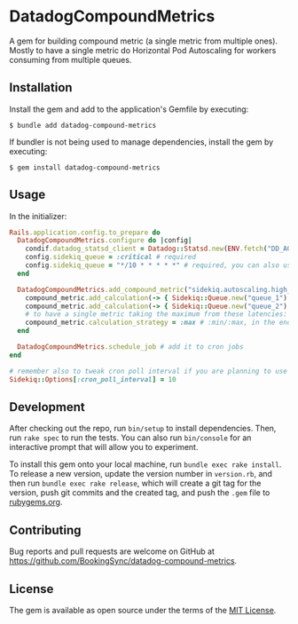 # DatadogCompoundMetrics

A gem for building compound metric (a single metric from multiple ones). Mostly to have a single metric do Horizontal Pod Autoscaling for workers consuming from multiple queues.

## Installation

Install the gem and add to the application's Gemfile by executing:

    $ bundle add datadog-compound-metrics

If bundler is not being used to manage dependencies, install the gem by executing:

    $ gem install datadog-compound-metrics

## Usage


In the initializer:


``` rb
Rails.application.config.to_prepare do
  DatadogCompoundMetrics.configure do |config|
    condif.datadog_statsd_client = Datadog::Statsd.new(ENV.fetch("DD_AGENT_HOST"), ENV.fetch("DATADOG_PORT"), namespace: "app_name.production", tags: ["host:disabled"]) # required
    config.sidekiq_queue = :critical # required
    config.sidekiq_queue = "*/10 * * * * *" # required, you can also use extended syntax covering seconds
  end

  DatadogCompoundMetrics.add_compound_metric("sidekiq.autoscaling.high_concurrency_worker") do |compound_metric|
    compound_metric.add_calculation(-> { Sidekiq::Queue.new("queue_1").latency })
    compound_metric.add_calculation(-> { Sidekiq::Queue.new("queue_2").latency })
    # to have a single metric taking the maximum from these latencies:
    compound_metric.calculation_strategy = :max # :min/:max, in the end it's going to be a method call on the Array
  end

  DatadogCompoundMetrics.schedule_job # add it to cron jobs
end

# remember also to tweak cron poll interval if you are planning to use extended syntax covering seconds and schedule jobs more often
Sidekiq::Options[:cron_poll_interval] = 10
```


## Development

After checking out the repo, run `bin/setup` to install dependencies. Then, run `rake spec` to run the tests. You can also run `bin/console` for an interactive prompt that will allow you to experiment.

To install this gem onto your local machine, run `bundle exec rake install`. To release a new version, update the version number in `version.rb`, and then run `bundle exec rake release`, which will create a git tag for the version, push git commits and the created tag, and push the `.gem` file to [rubygems.org](https://rubygems.org).

## Contributing

Bug reports and pull requests are welcome on GitHub at https://github.com/BookingSync/datadog-compound-metrics.

## License

The gem is available as open source under the terms of the [MIT License](https://opensource.org/licenses/MIT).
